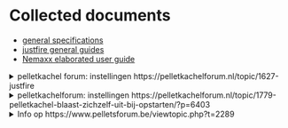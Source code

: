 # Collected documents

- [general specifications](./docs/PS_15-5_04-2017_lores.pdf)
- [justfire general guides](./docs/DOC-20240907-WA0001-kachel..pdf)
- [Nemaxx elaborated user guide](./docs/p6.pdf)

<details>
<summary>
pelletkachel forum: instellingen  https://pelletkachelforum.nl/topic/1627-justfire
</summary>
  
## Geplaatst op: 23 November 2020 - 09:56 PM

Ik heb een palletkachel aangeschaft met een cv aansluiting, deze Pallet kachel staat bij mij in de woonkamer en gebruik ik voor verwarming van de ruimte waar deze staat, de resterend warmte gebruik ik voor het opwarmen van mijn 800 liter buffervat waar ik mijn sanitair water door heen laat lopen en mijn cv installatie mee opwarmt, als ik de palletkachel laat draaien op koude dagen hoeft de warmtepomp niet zo zwaar te trekken en is mijn huisje lekker warm.

Zelf ben ik installateur en hou er van om met simpele oplossingen een optimaal resultaat te behalen dat begrijpbaar is voor iedereen.
Leuk dacht ik een palletkachel, dus ik bel met justfire, ik kreeg een heer aan de telefoon en vertelde mij wat er allemaal mogelijk is, hoe ik hem het beste kon aansluiten, en dat ik kon terug bellen als hij geïnstalleerd was om e.v.t. te finetunen...

Na installatie kwam ik er achter dat de palletkachel op vrij hoog vermogen brande (21 kW )terwijl er op de typegoedkeuringsplaat staat dat hij minimaal op 4kW kan draaien, dit zou betekenen dat hij langere periode kan draaien en dat het een constante tempartuur ik de huiskamer kan zij zonder dat er pieken en dalen zijn en de kachel aan en uit schakelt als hij zijn tempartuur herijkt heeft, ook de consumptie van pallets kan dan worden terug geschroefd.

Ik heb een mail gestuurd of het mogelijk is de parameters te krijgen, deze zijn immers van concurrenten gewoon via de gebruikershandleiding of via YouTube te benaderen met een goede uitleg van een instalateur.
Ik heb minstens 15x gebeld, en zou worden terug gebeld, geen reactie of hulp van de kant van justfire, en via de email kreeg ik nee op het orkest, ik moest maar een service monteur laten komen op mijn kosten, hoe kan ik een toestel finetunen als die monteur 1x komt,
Daarnaast ben ik zelf erkend installateur en kan er dus slecht tegen als iemand monopolie speelt.

Ik heb de beste mensen nogmaals gemaild of het niet mogelijk was opnieuw te beginnen en of zij mij verder gaan helpen daar ik er ondertussen achter was gekomen na veel proberen wat de code voor de parameters is.

Dit heb ik ook kenbaar gemaakt, maar ook hierop geen reactie, dus wil hierbij deze manier van handelen eindigen en ieder de mogelijkheid geven zelf zijn palletkachel te kunnen instellen.

BELANGRIJK Voor u gaat finetunen schrijft u de fabrieksinstellingen op, zodat u altijd kunt terugzetten als iets niet werkt.

Als u de pijl omhoog ingedrukt houd vraagt de palletkachel om een code, dit is 1108 duimpje
Hier zijn de volgende parameters in aanwezig

Startup clean 20 (niet wijzigen)
Light delay time (niet wijzigen)
Ignitor delay time (niet wijzigen)
Ligtning fail time (niet wijzigen)
Switch off ( wijzigbaar )
Protect temp ( niet wijzigen )
Exhaust L temp ( zelf heb ik op 30 )
Exhaust H temp ( zelf heb ik op 35 )
Gap temp ( geen idee wat dit is )
Cooling temp ( zelf op 90 staan ivm langdurig afsluiten)
Pomp stop temp ( als de buffer deze temp berijkt heeft gaat de pomp draaien)
Water Limit temp. (Max water temp, zelf op 90)
Pomp last time, (hoelang de pomp moet draaien na aangaan, zelf op 10)

Als u de pijl omlaag ingedrukt houd vraagt de palletkachel om een code, dit is 1108 duimpje
Hier zijn de volgende parameters in aanwezig

First feeding time (niet wijzigen)

Dan de instellingen zoals ik deze heb gewijzigd voor een aangename verbranding van de pallets.

P1 smoke 122
P1 fan 128
P1 Feedtime Last 6 every 2

P2 smoke 120
P2 fan 125
P2 feedtime last 7 every 3

P3 smoke 97
P3 fan 117
P3 feedtime last 3 every 5

P4 smoke 93
P4 fan 107
P4 feedtime 3 every 9

P5 smoke 140 (niet wijzigen)
P6 smoke 145 (niet wijzigen)

Hierna kunt u de instellingen opslaan in de parameters.

En het wachtwoord wijzigen, ik adviseer dit zelf niet te doen maar te laten staan zodat u dit altijd kunt opzoeken.

Deze instellingen kunnen per kachel verschillen, maar als je goed kijkt zie je een patroon in de feedtime en ventilatoren.

Smoke is de rookgasventilator, hiermee kun je dus het vermogen regelen maar je zult de hoeveelheid pallets hierop aan moeten passen zodat deze verhouding klopt.

Als de code 1108 niet werkt zou u nog 1109 kunnen proberen.

Ik sta achter de informatie die ik met u deel en u mag mij altijd even een berichtje sturen wellicht kan ik u wel verder helpen met de afstellingen waar justfire dit verzaakt.

Met vriendelijke groet
Alexander

## Geplaatst op: 15 December 2020 - 02:31 PM

Hoi Alexander,
Heb het foutje gevonden met inloggen.
Pijltje naar onderen dan paswoord ipv pijltje naar boven. Super bedankt voor de info. Groetjes Hatseflatz,
</details>


<details>
<summary>
pelletkachelforum: instellingen https://pelletkachelforum.nl/topic/1779-pelletkachel-blaast-zichzelf-uit-bij-opstarten/?p=6403
</summary>
Geplaatst op: 22 December 2021 - 10:00 AM

(iets beter leesbaar, de teksteditor heeft in de vorige post mijn tabel verwijderd  :)  )
 
start up clean 20s
light delay time 5m
ignitor delay time 2m
lighting fail time 20m
switch off 4m
cleaning alarm time 0h
protect temp 100
exhaust L temp 38
exhaust H temp 60
Gap temp 5
cooling temp 70
Open the Aux fan? No
 
P1 smoke 110
P1 fans 110
P1 feedtime last 4 every 6
P2 smoke 105
P2 fans 105
P2 feedtime last 4 every 7
P3 smoke 105
P3 fans 100
P3 feedtime last 3 every 6
P4 smoke 98
P4 fans 70
P4 feedtime last 2 every 14
P5 smoke 130
P6 smoke 130
workingtime 1640.5 hours
Save defaults? No
password modify ****
 
</details>

<details>
<summary>
Info op https://www.pelletsforum.be/viewtopic.php?t=2289
</summary>

Instellingen
Algemeen 3s indrukken moersleutel
P1: 20(S) 20(F) Smoke - Fan
P2: 20(S) 20(F) Smoke - Fan
P3: 20(S) 20(F) Smoke - Fan
P4: 20(S) 20(F) Smoke - Fan
P5: 20(S) Smoke
P6: 20(S) Smoke
FTF: 30 *2S First time feed
Reinigen: Voor: 30S Elke: 10M
Eco: Eco2 (zacht) blijven branden eens gewenste temperatuur is bereikt
Taal: Nederlands
*Automatische aan/uit per dag - weggelaten*
*Klok - weggelaten*
*Herstellen - weggelaten*
Version: V07.02
Specifiek 3s indrukken pijl beneden ↓
Input password: 1088
P1 Smoke: 110
P1 Fans: 120
P1 Feedtime: Last: 4 Every: 6
P2 Smoke: 106
P2 Fans: 115
P2 Feedtime: Last: 4 Every: 7
P3 Smoke: 100
P3 Fans: 110
P3 Feedtime: Last: 3 Every: 6
P4 Smoke: 95
P4 Fans: 110
P4 Feedtime: Last: 2 Every: 7
P5 Smoke: 125
P6 Smoke: 130
*Working time - weggelaten*
*Save Defaults - weggelaten*
*Password Modify - weggelaten*
</details>